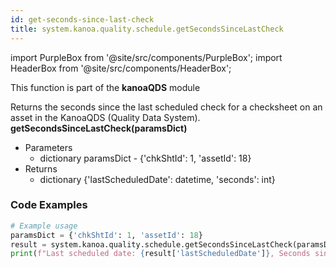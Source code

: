 ```yaml
---
id: get-seconds-since-last-check
title: system.kanoa.quality.schedule.getSecondsSinceLastCheck
---
```


import PurpleBox from '@site/src/components/PurpleBox';
import HeaderBox from '@site/src/components/HeaderBox';

<PurpleBox>This function is part of the <b>kanoaQDS</b> module</PurpleBox>

<HeaderBox header="Description">
  Returns the seconds since the last scheduled check for a checksheet on an asset in the KanoaQDS (Quality Data System).
</HeaderBox>

<HeaderBox header="Syntax">
  <b>getSecondsSinceLastCheck(paramsDict)</b>
  <ul>
    <li>Parameters<br />
      <ul>
        <li>dictionary paramsDict - &#123;'chkShtId': 1, 'assetId': 18}</li>
      </ul>
    </li>
    <li>Returns<br />
      <ul>
        <li>dictionary &#123;'lastScheduledDate': datetime, 'seconds': int}</li>
      </ul>
    </li>
  </ul>
</HeaderBox>

### Code Examples

```python
# Example usage
paramsDict = {'chkShtId': 1, 'assetId': 18}
result = system.kanoa.quality.schedule.getSecondsSinceLastCheck(paramsDict)
print(f"Last scheduled date: {result['lastScheduledDate']}, Seconds since last check: {result['seconds']}")